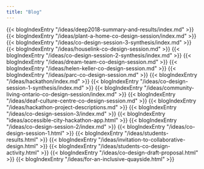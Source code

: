 ```yaml
---
title: "Blog"
---
```


<div id="ideasContainer">
    <div class="ideas">
        {{< blogIndexEntry "/ideas/deep2018-summary-and-results/index.md" >}}
        {{< blogIndexEntry "/ideas/plant-a-home-co-design-session/index.md" >}}
        {{< blogIndexEntry "/ideas/co-design-session-3-synthesis/index.md" >}}
        {{< blogIndexEntry "/ideas/houselink-co-design-session.md" >}}
        {{< blogIndexEntry "/ideas/co-design-session-2-synthesis/index.md" >}}
        {{< blogIndexEntry "/ideas/dream-team-co-design-session.md" >}}
        {{< blogIndexEntry "/ideas/helen-keller-co-design-session.md" >}}
        {{< blogIndexEntry "/ideas/parc-co-design-session.md" >}}
        {{< blogIndexEntry "/ideas/hackathon/index.md" >}}
        {{< blogIndexEntry "/ideas/co-design-session-1-synthesis/index.md" >}}
        {{< blogIndexEntry "/ideas/community-living-ontario-co-design-session/index.md" >}}
        {{< blogIndexEntry "/ideas/deaf-culture-centre-co-design-session.md" >}}
        {{< blogIndexEntry "/ideas/hackathon-project-descriptions.md" >}}
        {{< blogIndexEntry "/ideas/co-design-session-3/index.md" >}}
        {{< blogIndexEntry "ideas/accessible-city-hackathon-app.html" >}}
        {{< blogIndexEntry "/ideas/co-design-session-2/index.md" >}}
        {{< blogIndexEntry "/ideas/co-design-session-1.html" >}}
        {{< blogIndexEntry "/ideas/students-results.html" >}}
        {{< blogIndexEntry "/ideas/invitation-to-collaborative-design.html" >}}
        {{< blogIndexEntry "/ideas/students-co-design-activity.html" >}}
        {{< blogIndexEntry "/ideas/co-design-draft-proposal.html" >}}
        {{< blogIndexEntry "/ideas/for-an-inclusive-quayside.html" >}}
    </div>
</div>
